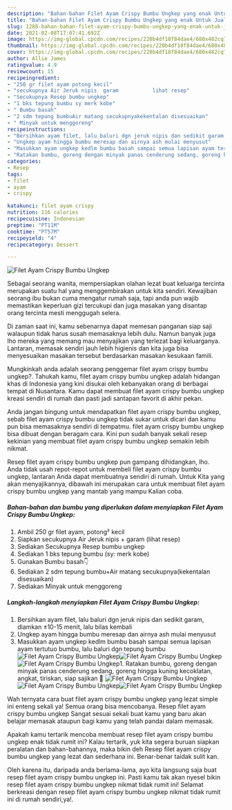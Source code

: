 ```yaml
---
description: "Bahan-bahan Filet Ayam Crispy Bumbu Ungkep yang enak Untuk Jualan"
title: "Bahan-bahan Filet Ayam Crispy Bumbu Ungkep yang enak Untuk Jualan"
slug: 1288-bahan-bahan-filet-ayam-crispy-bumbu-ungkep-yang-enak-untuk-jualan
date: 2021-02-08T17:07:41.692Z
image: https://img-global.cpcdn.com/recipes/220b4df18f84dae4/680x482cq70/filet-ayam-crispy-bumbu-ungkep-foto-resep-utama.jpg
thumbnail: https://img-global.cpcdn.com/recipes/220b4df18f84dae4/680x482cq70/filet-ayam-crispy-bumbu-ungkep-foto-resep-utama.jpg
cover: https://img-global.cpcdn.com/recipes/220b4df18f84dae4/680x482cq70/filet-ayam-crispy-bumbu-ungkep-foto-resep-utama.jpg
author: Allie James
ratingvalue: 4.9
reviewcount: 15
recipeingredient:
- "250 gr filet ayam potong kecil"
- "secukupnya Air Jeruk nipis  garam           lihat resep"
- "Secukupnya Resep bumbu ungkep"
- "1 bks tepung bumbu sy merk kobe"
- " Bumbu basah"
- "2 sdm tepung bumbuAir matang secukupnyakekentalan disesuaikan"
- " Minyak untuk menggoreng"
recipeinstructions:
- "Bersihkan ayam filet, lalu baluri dgn jeruk nipis dan sedikit garam, diamkan ±10-15 menit, lalu bilas kembali"
- "Ungkep ayam hingga bumbu meresap dan airnya ash mulai menyusut"
- "Masukkan ayam ungkep kedlm bumbu basah sampai semua lapisan ayam tertutuo bumbu, lalu baluri dgn tepung bumbu"
- "Ratakan bumbu, goreng dengan minyak panas cenderung sedang, goreng hingga kuning kecoklatan, angkat, tiriskan, siap sajikan 🤗"
categories:
- Resep
tags:
- filet
- ayam
- crispy

katakunci: filet ayam crispy 
nutrition: 116 calories
recipecuisine: Indonesian
preptime: "PT11M"
cooktime: "PT57M"
recipeyield: "4"
recipecategory: Dessert

---
```



![Filet Ayam Crispy Bumbu Ungkep](https://img-global.cpcdn.com/recipes/220b4df18f84dae4/680x482cq70/filet-ayam-crispy-bumbu-ungkep-foto-resep-utama.jpg)

Sebagai seorang wanita, mempersiapkan olahan lezat buat keluarga tercinta merupakan suatu hal yang menggembirakan untuk kita sendiri. Kewajiban seorang ibu bukan cuma mengatur rumah saja, tapi anda pun wajib memastikan keperluan gizi tercukupi dan juga masakan yang disantap orang tercinta mesti menggugah selera.

Di zaman  saat ini, kamu sebenarnya dapat memesan panganan siap saji walaupun tidak harus susah memasaknya lebih dulu. Namun banyak juga lho mereka yang memang mau menyajikan yang terlezat bagi keluarganya. Lantaran, memasak sendiri jauh lebih higienis dan kita juga bisa menyesuaikan masakan tersebut berdasarkan masakan kesukaan famili. 



Mungkinkah anda adalah seorang penggemar filet ayam crispy bumbu ungkep?. Tahukah kamu, filet ayam crispy bumbu ungkep adalah hidangan khas di Indonesia yang kini disukai oleh kebanyakan orang di berbagai tempat di Nusantara. Kamu dapat membuat filet ayam crispy bumbu ungkep kreasi sendiri di rumah dan pasti jadi santapan favorit di akhir pekan.

Anda jangan bingung untuk mendapatkan filet ayam crispy bumbu ungkep, sebab filet ayam crispy bumbu ungkep tidak sukar untuk dicari dan kamu pun bisa memasaknya sendiri di tempatmu. filet ayam crispy bumbu ungkep bisa dibuat dengan beragam cara. Kini pun sudah banyak sekali resep kekinian yang membuat filet ayam crispy bumbu ungkep semakin lebih nikmat.

Resep filet ayam crispy bumbu ungkep pun gampang dihidangkan, lho. Anda tidak usah repot-repot untuk membeli filet ayam crispy bumbu ungkep, lantaran Anda dapat membuatnya sendiri di rumah. Untuk Kita yang akan menyajikannya, dibawah ini merupakan cara untuk membuat filet ayam crispy bumbu ungkep yang mantab yang mampu Kalian coba.

<!--inarticleads1-->

##### Bahan-bahan dan bumbu yang diperlukan dalam menyiapkan Filet Ayam Crispy Bumbu Ungkep:

1. Ambil 250 gr filet ayam, potong² kecil
1. Siapkan secukupnya Air Jeruk nipis + garam           (lihat resep)
1. Sediakan Secukupnya Resep bumbu ungkep
1. Sediakan 1 bks tepung bumbu (sy: merk kobe)
1. Gunakan  Bumbu basah👇
1. Sediakan 2 sdm tepung bumbu+Air matang secukupnya(kekentalan disesuaikan)
1. Sediakan  Minyak untuk menggoreng




<!--inarticleads2-->

##### Langkah-langkah menyiapkan Filet Ayam Crispy Bumbu Ungkep:

1. Bersihkan ayam filet, lalu baluri dgn jeruk nipis dan sedikit garam, diamkan ±10-15 menit, lalu bilas kembali
1. Ungkep ayam hingga bumbu meresap dan airnya ash mulai menyusut
1. Masukkan ayam ungkep kedlm bumbu basah sampai semua lapisan ayam tertutuo bumbu, lalu baluri dgn tepung bumbu
<img src="https://img-global.cpcdn.com/steps/10fd91a27fdb9dc6/160x128cq70/filet-ayam-crispy-bumbu-ungkep-langkah-memasak-3-foto.jpg" alt="Filet Ayam Crispy Bumbu Ungkep"><img src="https://img-global.cpcdn.com/steps/eaefbb12791b1f5e/160x128cq70/filet-ayam-crispy-bumbu-ungkep-langkah-memasak-3-foto.jpg" alt="Filet Ayam Crispy Bumbu Ungkep"><img src="https://img-global.cpcdn.com/steps/6bdc9fd2c805bf50/160x128cq70/filet-ayam-crispy-bumbu-ungkep-langkah-memasak-3-foto.jpg" alt="Filet Ayam Crispy Bumbu Ungkep">1. Ratakan bumbu, goreng dengan minyak panas cenderung sedang, goreng hingga kuning kecoklatan, angkat, tiriskan, siap sajikan 🤗
<img src="https://img-global.cpcdn.com/steps/a1ab920b78c556e3/160x128cq70/filet-ayam-crispy-bumbu-ungkep-langkah-memasak-4-foto.jpg" alt="Filet Ayam Crispy Bumbu Ungkep"><img src="https://img-global.cpcdn.com/steps/4ab001c4dd0ea17e/160x128cq70/filet-ayam-crispy-bumbu-ungkep-langkah-memasak-4-foto.jpg" alt="Filet Ayam Crispy Bumbu Ungkep"><img src="https://img-global.cpcdn.com/steps/bb00297be1f72679/160x128cq70/filet-ayam-crispy-bumbu-ungkep-langkah-memasak-4-foto.jpg" alt="Filet Ayam Crispy Bumbu Ungkep">



Wah ternyata cara buat filet ayam crispy bumbu ungkep yang lezat simple ini enteng sekali ya! Semua orang bisa mencobanya. Resep filet ayam crispy bumbu ungkep Sangat sesuai sekali buat kamu yang baru akan belajar memasak ataupun bagi kamu yang telah pandai dalam memasak.

Apakah kamu tertarik mencoba membuat resep filet ayam crispy bumbu ungkep enak tidak rumit ini? Kalau tertarik, yuk kita segera buruan siapkan peralatan dan bahan-bahannya, maka bikin deh Resep filet ayam crispy bumbu ungkep yang lezat dan sederhana ini. Benar-benar taidak sulit kan. 

Oleh karena itu, daripada anda berlama-lama, ayo kita langsung saja buat resep filet ayam crispy bumbu ungkep ini. Pasti kamu tak akan nyesel bikin resep filet ayam crispy bumbu ungkep nikmat tidak rumit ini! Selamat berkreasi dengan resep filet ayam crispy bumbu ungkep nikmat tidak rumit ini di rumah sendiri,ya!.

